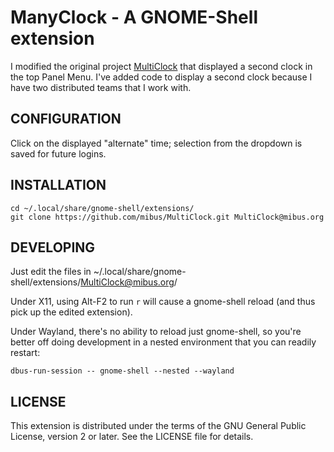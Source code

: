 # ManyClock - A GNOME-Shell extension

I modified the original project [MultiClock](https://github.com/mibus/MultiClock) that displayed a second clock in the top Panel Menu. I've added code to display a second clock because I have two distributed teams that I work with. 

## CONFIGURATION

Click on the displayed "alternate" time; selection from the dropdown is saved for future logins.

## INSTALLATION

```
cd ~/.local/share/gnome-shell/extensions/
git clone https://github.com/mibus/MultiClock.git MultiClock@mibus.org
```

## DEVELOPING

Just edit the files in ~/.local/share/gnome-shell/extensions/MultiClock@mibus.org/

Under X11, using Alt-F2 to run `r` will cause a gnome-shell reload (and thus pick up the edited extension).

Under Wayland, there's no ability to reload just gnome-shell, so you're better off doing development in a nested environment that you can readily restart:

```
dbus-run-session -- gnome-shell --nested --wayland
```

## LICENSE

This extension is distributed under the terms of the GNU General Public License, version 2 or later. See the LICENSE file for details.
